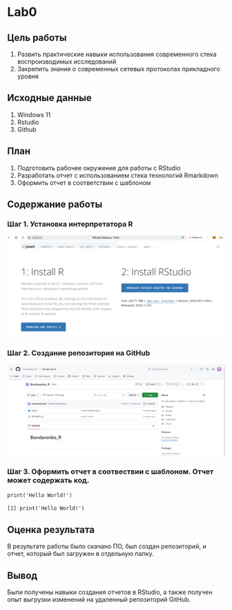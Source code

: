 # Lab0

## Цель работы

1) Развить практические навыки использования современного стека воспроизводимых исследований
2) Закрепить знания о современных сетевых протоколах прикладного уровня

## Исходные данные

1) Windows 11
2) Rstudio
3) Github

## План

1) Подготовить рабочее окружение для работы с RStudio
2) Разработать отчет с использованием стека технологий Rmarkdown
3) Оформить отчет в соответствии с шаблоном

## Содержание работы 

### Шаг 1. Установка интерпретатора R

![](https://github.com/bondarenkosa11/Bondarenko_R/blob/main/Lab_0/img/установка%20Rstd.png)

### Шаг 2. Создание репозитория на GitHub

![](https://github.com/bondarenkosa11/Bondarenko_R/blob/main/Lab_0/img/скрин%20репр.png)

### Шаг 3. Оформить отчет в соотвествии с шаблоном. Отчет может содержать код.

```{r}
print('Hello World!')
```

```{r}
[1] print('Hello World!')
```

## Оценка результата

В результате работы было скачано ПО, был создан репозиторий, и отчет, который был загружен в отдельную папку.

## Вывод

Были получены навыки создания отчетов в RStudio, а также получен опыт выгрузки изменений на удаленный репозиторий GitHub.
